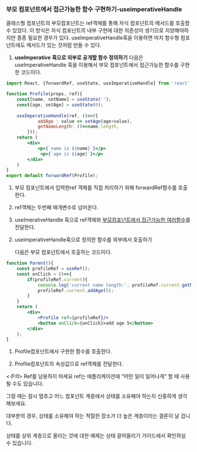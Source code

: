 ### 부모 컴포넌트에서 접근가능한 함수 구현하기-useimperativeHandle

클래스형 컴포넌트의 부모컴포넌트는 ref객체를 통해 자식 컴포넌트의 메서드를 호출할 수 있었다.
이 방식은 자식 컴포넌트의 내부 구현에 대한 의존성이 생기므로 지양해야하지만 종종 필요한 경우가 있다. 
useImperativeHandle훅을 이용하면 마치 함수형 컴포넌트에도 메서드가 있는 것처럼 만들 수 있다. 

1. **useImperative 훅으로 외부로 공개할 함수 정의하기**
   다음은 useImperativeHandle 훅을 이용해서 부모 컴포넌트에서 접근가능한 함수를 구현한 코드이다. 

```jsx
import React, {forwardRef, useState, useImperativeHandle} from 'react';

function Profile(props, ref){
    const[name, setName] = useState('');
    const[age, setAge] = useState(0);
    
    useImperativeHandle(ref, ()=>({
        	addAge : value => setAge(age+value),
        	getNameLength: ()=>name.length,
    	}));
    return (
    	<div>
            <p>{`name is ${name}`}</p>
             <p>{`age is ${age}`}</p>
        </div>
    )
}
export default forwardRef(Profile);
```

1) 부모 컴포넌트에서 입력한ref 객체를 직접 처리하기 위해 forwardRef함수를 호출한다. 

2) ref객체는 두번째 매개변수로 넘어온다. 

3) useImerativeHandle 훅으로 ref객체와 <u>부모컴포넌트에서 접근가능한 여러함수</u>를 전달한다. 



2. useimperativeHandle훅으로 정의한 함수를 외부에서 호출하기 

   다음은 부모 컴포넌트에서 호출하는 코드이다. 

```jsx
function Parent(){
    const profileRef = useRef();
    const onClick = ()=>{
        if(profileRef.current){
            console.log('current name length:', profileRef.current.getNameLength());
            profileRef.current.addAge(5);
        }
    }
    return (
        <div>
        	<Profile ref={profileRef}/>
            <button onClick={onClick}>add age 5</button>
        </div>
    );
}
```

1) Profile컴포넌트에서 구현한 함수를 호출한다. 

2) Profile컴포넌트의 속성값으로 ref객체를 전달한다. 





*<주의>* 
Ref를 남용하지 마세요
ref는 애플리케이션에 “어떤 일이 일어나게” 할 때 사용될 수도 있습니다. 

그럴 때는 잠시 멈추고 어느 컴포넌트 계층에서 상태를 소유해야 하는지 신중하게 생각해보세요. 

대부분의 경우, 상태를 소유해야 하는 적절한 장소가 더 높은 계층이라는 결론이 날 겁니다.

상태를 상위 계층으로 올리는 것에 대한 예제는 상태 끌어올리기 가이드에서 확인하실 수 있습니다. 
